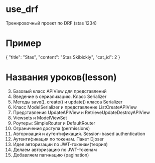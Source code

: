 # use_drf
Тренировочный проект по DRF
(stas 1234)


# Пример
{
    "title": "Stas",
    "content": "Stas Skibickiy",
    "cat_id": 2
}

# Названия уроков(lesson)
3. Базовый класс APIView для представлений
4. Введение в сериализацию. Класс Serializer
5. Методы save(), create() и update() класса Serializer
6. Класс ModelSerializer и представление ListCreateAPIView
7. Представления UpdateAPIView и RetrieveUpdateDestroyAPIView
8. Viewsets и ModelViewSet
9. Роутеры: SimpleRouter и DefaultRouter
10. Ограничения доступа (permissions)
11. Авторизация и аутентификация. Session-based authentication
12. Аутентификация по токенам. Пакет Djoser
13. Идея авторизации по JWT-токенам(теория)
14. Делаем авторизацию по JWT-токенам
15. Добавляем пагинацию (pagination)